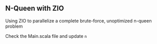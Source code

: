 ## N-Queen with ZIO

Using ZIO to parallelize a complete brute-force, unoptimized n-queen problem

Check the Main.scala file and update `n`
